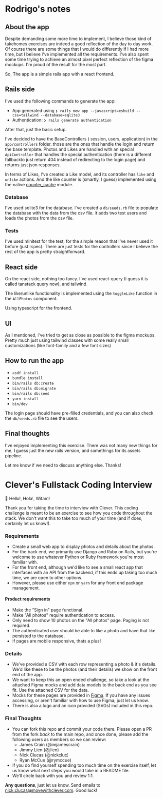 # Rodrigo's notes

## About the app

Despite demanding some more time to implement, I believe those kind of takehomes exercises are indeed a good reflection of the day to day work. Of course there are some things that I would do differently if I had more time, but I believe I've implemented all the requirements. I've also spent some time trying to achieve an almost pixel perfect reflection of the figma mockups. I'm proud of the result for the most part. 

So, The app is a simple rails app with a react frontend.

## Rails side

I've used the following commands to generate the app:

- App generated using `❯ rails new app --javascript=esbuild --css=tailwind --database=sqlite3`
- Authentication: `❯ rails generate authentication`

After that, just the basic setup. 

I've decided to have the BaseControllers ( session, users, application) in the `app/controllers` folder. those are the ones that handle the login and return the base template. Photos and Likes are handled with an special `ApiController` that handles the  special authentication (there is a different fallbackto just return 404 instead of redirecting to the login page) and returns just json responses.

In terms of Likes, I've created a Like model, and its controller has `like` and `unlike` actions. 
And the like counter is (smartly, I guess) implemented using the  native [counter_cache](https://api.rubyonrails.org/classes/ActiveRecord/CounterCache.html) module.

### Database

I've used sqlite3 for the database. I've created a `db/seeds.rb` file to populate the database with the data from the csv file. It adds two test users and loads the photos from the csv file.

### Tests

I've used minitest for the test, for the simple reason that I've never used it before (just rspec). There are just tests for the controllers since I believe the rest of the app is pretty straightforward.

## React side

On the react side, nothing too fancy. I've used react-query (I guess it is called tanstack query now), and tailwind. 

The like/unlike functionality is implemented using the `toggleLike` function in the `AllPhotos` component.

Using typescript for the frontend.

## UI 

As I mentioned, I've tried to get as close as possible to the figma mockups. Pretty much just using tailwind classes with some really small customizations (like font-family and a few font sizes)

## How to run the app

- `asdf install`
- `bundle install`
- `bin/rails db:create`
- `bin/rails db:migrate`
- `bin/rails db:seed`
- `yarn install`
- `bin/dev`

The login page should have pre-filled credentials, and you can also check the `db/seeds.rb` file to see the users.

## Final thoughts

I've enjoyed implementing this exercise. There was not many new things for me, I guess just the new rails version, and somethings for its assets pipeline.

Let me know if we need to discuss anything else. Thanks!


# Clever's Fullstack Coding Interview
👋 Hello!, Hola!, Witam!

Thank you for taking the time to interview with Clever. This coding challenge is meant to be an exercise to see how you code throughout the stack. We don't want this to take too much of your time (and if does, certainly let us know!).

### Requirements
- Create a small web app to display photos and details about the photos.
- For the back end, we primarily use Django and Ruby on Rails, but you're welcome to use whatever Python or Ruby framework you're most familiar with.
- For the front end, although we'd like to see a small react app that interfaces with an API from the backend, if this ends up taking too much time, we are open to other options.
- However, please use either `npm` or `yarn` for any front end package management.

#### Product requirements
- Make the "Sign in" page functional.
- Make "All photos" require authentication to access.
- Only need to show 10 photos on the "All photos" page. Paging is not required.
- The authenticated user should be able to like a photo and have that like persisted to the database.
- If pages are mobile responsive, thats a plus!

### Details
- We've provided a CSV with each row representing a photo & it's details. We'd like these to be the photos (and their details) we show on the front end of the app.
- We want to keep this an open ended challenge, so take a look at the attached Figma mocks and add data models to the back end as you see fit. Use the attached CSV for the data.
- Mocks for these pages are provided in [Figma](https://www.figma.com/file/wr1seCuhlRtoFGuz1iWgyF/Frontend-Coding-Mocks?type=design&node-id=0%3A1&mode=design&t=Uw1av3TypDUDcLAd-1). If you have any issues accessing, or aren't familiar with how to use Figma, just let us know.
- There is also a logo and an icon provided (SVGs) included in this repo.

### Final Thoughts
- You can fork this repo and commit your code there. Please open a PR from the fork _back_ to the main repo, and once done, please add the following users as members so we can review:
  - James Crain (@imjamescrain)
  - Jimmy Lien (@jlien)
  - Nick Clucas (@nickcluc)
  - Ryan McCue (@rymccue)
- If you do find yourself spending too much time on the exercise itself, let us know what next steps you would take in a README file.
- We'll circle back with you and review 1:1.

**Any questions**, just let us know. Send emails to <a href="mailto:nick.clucas@movewithclever.com">nick.clucas@movewithclever.com</a>. Good luck!
